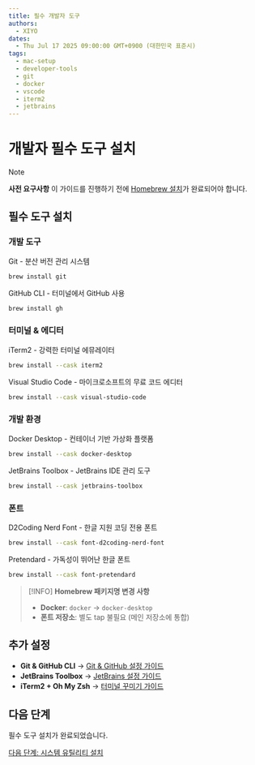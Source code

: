```yaml
---
title: 필수 개발자 도구
authors:
  - XIYO
dates:
  - Thu Jul 17 2025 09:00:00 GMT+0900 (대한민국 표준시)
tags:
  - mac-setup
  - developer-tools
  - git
  - docker
  - vscode
  - iterm2
  - jetbrains
---
```


# 개발자 필수 도구 설치

> [!NOTE]
> **사전 요구사항**
> 이 가이드를 진행하기 전에 [Homebrew 설치](macos-step00-homebrew-installation)가 완료되어야 합니다.

## 필수 도구 설치

### 개발 도구

Git - 분산 버전 관리 시스템

```bash
brew install git
```

GitHub CLI - 터미널에서 GitHub 사용

```bash
brew install gh
```

### 터미널 & 에디터

iTerm2 - 강력한 터미널 에뮤레이터

```bash
brew install --cask iterm2
```

Visual Studio Code - 마이크로소프트의 무료 코드 에디터

```bash
brew install --cask visual-studio-code
```

### 개발 환경

Docker Desktop - 컨테이너 기반 가상화 플랫폼

```bash
brew install --cask docker-desktop
```

JetBrains Toolbox - JetBrains IDE 관리 도구

```bash
brew install --cask jetbrains-toolbox
```

### 폰트

D2Coding Nerd Font - 한글 지원 코딩 전용 폰트

```bash
brew install --cask font-d2coding-nerd-font
```

Pretendard - 가독성이 뛰어난 한글 폰트

```bash
brew install --cask font-pretendard
```

> [!INFO]
> **Homebrew 패키지명 변경 사항**
>
> - **Docker**: `docker` → `docker-desktop`
> - **폰트 저장소**: 별도 tap 불필요 (메인 저장소에 통합)


## 추가 설정

- **Git & GitHub CLI** → [Git & GitHub 설정 가이드](git-github-setup)
- **JetBrains Toolbox** → [JetBrains 설정 가이드](jetbrains-setup)
- **iTerm2 + Oh My Zsh** → [터미널 꾸미기 가이드](terminal-customization)

## 다음 단계

필수 도구 설치가 완료되었습니다.

[다음 단계: 시스템 유틸리티 설치](macos-step02-system-utilities)
